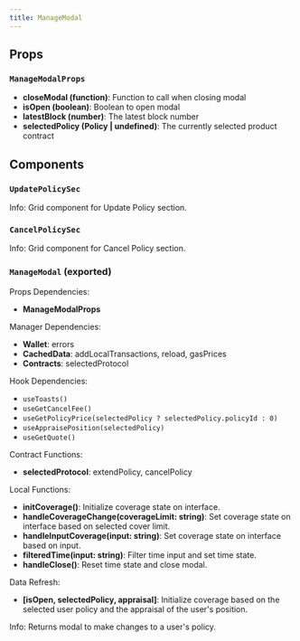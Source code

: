 ```yaml
---
title: ManageModal
---
```


## Props

### `ManageModalProps`
- **closeModal (function)**: Function to call when closing modal
- **isOpen (boolean)**: Boolean to open modal
- **latestBlock (number)**: The latest block number
- **selectedPolicy (Policy | undefined)**: The currently selected product contract

## Components

### `UpdatePolicySec`

Info: Grid component for Update Policy section.

### `CancelPolicySec`

Info: Grid component for Cancel Policy section.

### `ManageModal` (exported)

Props Dependencies:

- **ManageModalProps**

Manager Dependencies:

- **Wallet**: errors
- **CachedData**: addLocalTransactions, reload, gasPrices
- **Contracts**: selectedProtocol

Hook Dependencies:

- `useToasts()`
- `useGetCancelFee()`
- `useGetPolicyPrice(selectedPolicy ? selectedPolicy.policyId : 0)`
- `useAppraisePosition(selectedPolicy)`
- `useGetQuote()`

Contract Functions:

- **selectedProtocol**: extendPolicy, cancelPolicy

Local Functions:

- **initCoverage()**: Initialize coverage state on interface.
- **handleCoverageChange(coverageLimit: string)**: Set coverage state on interface based on selected cover limit.
- **handleInputCoverage(input: string)**: Set coverage state on interface based on input.
- **filteredTime(input: string)**: Filter time input and set time state.
- **handleClose()**: Reset time state and close modal.

Data Refresh:

- **[isOpen, selectedPolicy, appraisal]**: Initialize coverage based on the selected user policy and the appraisal of the user's position.

Info: Returns modal to make changes to a user's policy.